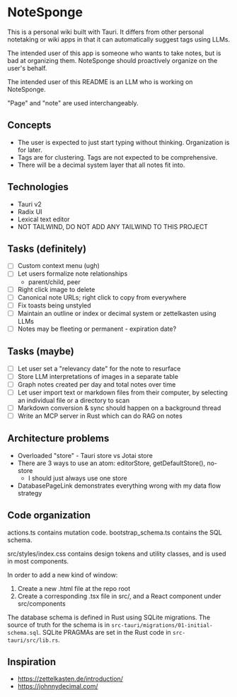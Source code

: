 # NoteSponge

This is a personal wiki built with Tauri. It differs from other personal notetaking or wiki apps in that it can automatically suggest tags using LLMs.

The intended user of this app is someone who wants to take notes, but is bad at organizing them. NoteSponge should proactively organize on the user's behalf.

The intended user of this README is an LLM who is working on NoteSponge.

"Page" and "note" are used interchangeably.

## Concepts

- The user is expected to just start typing without thinking. Organization is for later.
- Tags are for clustering. Tags are not expected to be comprehensive.
- There will be a decimal system layer that all notes fit into.

## Technologies

- Tauri v2
- Radix UI
- Lexical text editor
- NOT TAILWIND, DO NOT ADD ANY TAILWIND TO THIS PROJECT

## Tasks (definitely)

- [ ] Custom context menu (ugh)
- [ ] Let users formalize note relationships
  - parent/child, peer
- [ ] Right click image to delete
- [ ] Canonical note URLs; right click to copy from everywhere
- [ ] Fix toasts being unstyled
- [ ] Maintain an outline or index or decimal system or zettelkasten using LLMs
- [ ] Notes may be fleeting or permanent - expiration date?

## Tasks (maybe)

- [ ] Let user set a "relevancy date" for the note to resurface
- [ ] Store LLM interpretations of images in a separate table
- [ ] Graph notes created per day and total notes over time
- [ ] Let user import text or markdown files from their computer, by selecting an individual file or a directory to scan
- [ ] Markdown conversion & sync should happen on a background thread
- [ ] Write an MCP server in Rust which can do RAG on notes

## Architecture problems

- Overloaded "store" - Tauri store vs Jotai store
- There are 3 ways to use an atom: editorStore, getDefaultStore(), no-store
  - I should just always use one store
- DatabasePageLink demonstrates everything wrong with my data flow strategy

## Code organization

actions.ts contains mutation code. bootstrap_schema.ts contains the SQL schema.

src/styles/index.css contains design tokens and utility classes, and is used in most components.

In order to add a new kind of window:

1. Create a new .html file at the repo root
2. Create a corresponding .tsx file in src/, and a React component under src/components

The database schema is defined in Rust using SQLite migrations. The source of truth for the schema is in `src-tauri/migrations/01-initial-schema.sql`. SQLite PRAGMAs are set in the Rust code in `src-tauri/src/lib.rs`.

## Inspiration

- https://zettelkasten.de/introduction/
- https://johnnydecimal.com/
